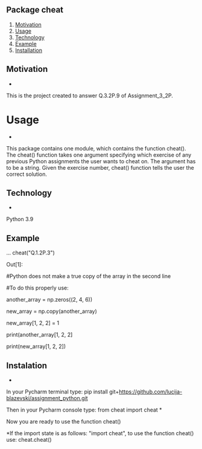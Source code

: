 ## Package cheat

1. [Motivation](#motivation)
2. [Usage](#usage)
3. [Technology](#technology)
4. [Example](#example)
5. [Installation](#installation)




## Motivation
*
This is the project created to answer Q.3.2P.9 of Assignment_3_2P.


# Usage
*
This package contains one module, which contains the function cheat().
The cheat() function takes one argument specifying which exercise of any previous Python assignments the user wants to cheat on. 
The argument has to be a string.
Given the exercise number, cheat() function tells the user the correct solution.


## Technology
*
Python 3.9


## Example
...
cheat("Q.1.2P.3")


Out[1]:

#Python does not make a true copy of the array in the second line 

#To do this properly use:

another_array = np.zeros((2, 4, 6))

new_array = np.copy(another_array)

new_array[1, 2, 2] = 1

print(another_array[1, 2, 2]

print(new_array[1, 2, 2])



## Instalation
*
In your Pycharm terminal type: pip install git+https://github.com/lucija-blazevski/assignment_python.git


Then in your Pycharm console type: from cheat import cheat * 


Now you are ready to use the function cheat()


*If the import state is as follows: "import cheat", to use the function cheat() use: cheat.cheat()
